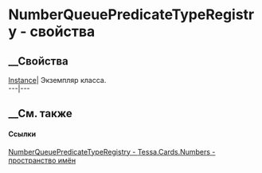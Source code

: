 # NumberQueuePredicateTypeRegistry - свойства
##  __Свойства
[Instance](P_Tessa_Cards_Numbers_NumberQueuePredicateTypeRegistry_Instance.htm)|
Экземпляр класса.  
---|---  
##  __См. также
#### Ссылки
[NumberQueuePredicateTypeRegistry -
](T_Tessa_Cards_Numbers_NumberQueuePredicateTypeRegistry.htm)
[Tessa.Cards.Numbers - пространство имён](N_Tessa_Cards_Numbers.htm)
